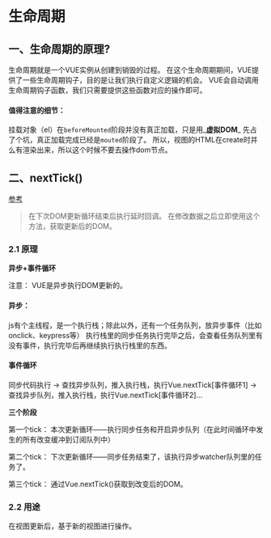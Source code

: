 # 生命周期

## 一、生命周期的原理?

生命周期就是一个VUE实例从创建到销毁的过程。 在这个生命周期期间，VUE提供了一些生命周期钩子，目的是让我们执行自定义逻辑的机会。 VUE会自动调用生命周期钩子函数，我们只需要提供这些函数对应的操作即可。

#### 值得注意的细节：

挂载对象（el）在`beforeMounted`阶段并没有真正加载，只是用_**虚拟DOM**_ 先占了个坑，真正加载完成已经是`mouted`阶段了。 所以，视图的HTML在create时并么有渲染出来，所以这个时候不要去操作dom节点。

## 二、nextTick\(\)

[参考](https://segmentfault.com/a/1190000012861862#articleHeader3)

> 在下次DOM更新循环结束后执行延时回调。 在修改数据之后立即使用这个方法，获取更新后的DOM。

### 2.1 原理

**异步+事件循环**

注意： VUE是异步执行DOM更新的。

#### 异步：

js有个主线程，是一个执行栈；除此以外，还有一个任务队列，放异步事件（比如onclick、keypress等） 执行栈里的同步任务执行完毕之后，会查看任务队列里有没有事件，执行完毕后再继续执行执行栈里的东西。

#### 事件循环

同步代码执行 -&gt; 查找异步队列，推入执行栈，执行Vue.nextTick\[事件循环1\] -&gt;查找异步队列，推入执行栈，执行Vue.nextTick\[事件循环2\]...

**三个阶段**

第一个tick： 本次更新循环——执行同步任务和开启异步队列（在此时间循环中发生的所有改变缓冲到订阅队列中）

第二个tick： 下次更新循环——同步任务结束了，该执行异步watcher队列里的任务了。

第三个tick： 通过Vue.nextTick\(\)获取到改变后的DOM。

### 2.2 用途

在视图更新后，基于新的视图进行操作。

